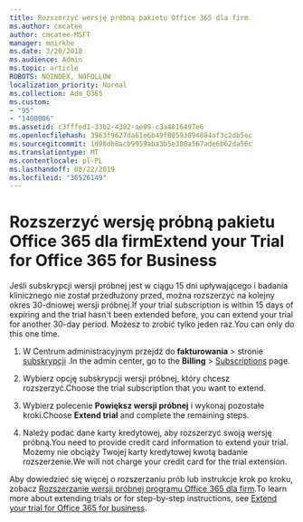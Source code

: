 ```yaml
---
title: Rozszerzyć wersję próbną pakietu Office 365 dla firm
ms.author: cmcatee
author: cmcatee-MSFT
manager: mnirkhe
ms.date: 3/20/2018
ms.audience: Admin
ms.topic: article
ROBOTS: NOINDEX, NOFOLLOW
localization_priority: Normal
ms.collection: Adm_O365
ms.custom:
- "95"
- "1400006"
ms.assetid: c3fffed1-33b2-4382-ae99-c3a4816497e6
ms.openlocfilehash: 3963f9627da61e6b49f00593094084af3c2db5ec
ms.sourcegitcommit: 1d98db8acb9959aba3b5e308a567ade6b62da56c
ms.translationtype: MT
ms.contentlocale: pl-PL
ms.lasthandoff: 08/22/2019
ms.locfileid: "36526149"
---
```

# <a name="extend-your-trial-for-office-365-for-business"></a><span data-ttu-id="a77f3-102">Rozszerzyć wersję próbną pakietu Office 365 dla firm</span><span class="sxs-lookup"><span data-stu-id="a77f3-102">Extend your Trial for Office 365 for Business</span></span>

<span data-ttu-id="a77f3-103">Jeśli subskrypcji wersji próbnej jest w ciągu 15 dni upływającego i badania klinicznego nie został przedłużony przed, można rozszerzyć na kolejny okres 30-dniowej wersji próbnej.</span><span class="sxs-lookup"><span data-stu-id="a77f3-103">If your trial subscription is within 15 days of expiring and the trial hasn't been extended before, you can extend your trial for another 30-day period.</span></span> <span data-ttu-id="a77f3-104">Możesz to zrobić tylko jeden raz.</span><span class="sxs-lookup"><span data-stu-id="a77f3-104">You can only do this one time.</span></span>
  
1. <span data-ttu-id="a77f3-105">W Centrum administracyjnym przejdź do **fakturowania** \> stronie [subskrypcji](https://go.microsoft.com/fwlink/p/?linkid=842054) .</span><span class="sxs-lookup"><span data-stu-id="a77f3-105">In the admin center, go to the **Billing** \> [Subscriptions](https://go.microsoft.com/fwlink/p/?linkid=842054) page.</span></span>

2. <span data-ttu-id="a77f3-106">Wybierz opcję subskrypcji wersji próbnej, który chcesz rozszerzyć.</span><span class="sxs-lookup"><span data-stu-id="a77f3-106">Choose the trial subscription that you want to extend.</span></span>

3. <span data-ttu-id="a77f3-107">Wybierz polecenie **Powiększ wersji próbnej** i wykonaj pozostałe kroki.</span><span class="sxs-lookup"><span data-stu-id="a77f3-107">Choose **Extend trial** and complete the remaining steps.</span></span>

4. <span data-ttu-id="a77f3-108">Należy podać dane karty kredytowej, aby rozszerzyć swoją wersję próbną.</span><span class="sxs-lookup"><span data-stu-id="a77f3-108">You need to provide credit card information to extend your trial.</span></span> <span data-ttu-id="a77f3-109">Możemy nie obciąży Twojej karty kredytowej kwotą badanie rozszerzenie.</span><span class="sxs-lookup"><span data-stu-id="a77f3-109">We will not charge your credit card for the trial extension.</span></span>

<span data-ttu-id="a77f3-110">Aby dowiedzieć się więcej o rozszerzaniu prób lub instrukcje krok po kroku, zobacz [Rozszerzanie wersji próbnej programu Office 365 dla firm](https://docs.microsoft.com/office365/admin/subscriptions-and-billing/extend-your-trial).</span><span class="sxs-lookup"><span data-stu-id="a77f3-110">To learn more about extending trials or for step-by-step instructions, see [Extend your trial for Office 365 for business](https://docs.microsoft.com/office365/admin/subscriptions-and-billing/extend-your-trial).</span></span>